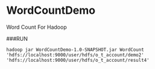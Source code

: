 WordCountDemo
=============

Word Count For Hadoop

###RUN

```
hadoop jar WordCountDemo-1.0-SNAPSHOT.jar WordCount 'hdfs://localhost:9000/user/hdfs/o_t_account/demo2' 'hdfs://localhost:9000/user/hdfs/o_t_account/result4'
```
